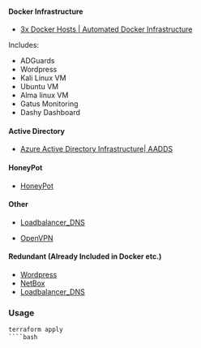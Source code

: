 #### Docker Infrastructure
- [3x Docker Hosts | Automated Docker Infrastructure](/Digital%20Ocean/Docker/ProvisionTest_Cloud_Init)

Includes:
- ADGuards
- Wordpress
- Kali Linux VM
- Ubuntu VM
- Alma linux VM
- Gatus Monitoring
- Dashy Dashboard

#### Active Directory

- [Azure Active Directory Infrastructure| AADDS ](/Digital%20Ocean/Azure/active-directory-setup)

#### HoneyPot

- [HoneyPot](/Digital%20Ocean/HoneyPot)

#### Other

- [Loadbalancer_DNS](/Digital%20Ocean/Loadbalancer_DNS)

- [OpenVPN](/Digital%20Ocean/OpenVPN)

#### Redundant (Already Included in Docker etc.)    
- [Wordpress](/Digital%20Ocean/Wordpress)
- [NetBox](/Digital%20Ocean/NetBox)
- [Loadbalancer_DNS](/Digital%20Ocean/NetBox)

### Usage

````bash
terraform apply
````bash

